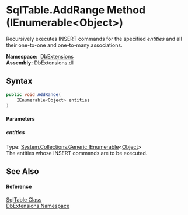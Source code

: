 SqlTable.AddRange Method (IEnumerable&lt;Object>)
=================================================
Recursively executes INSERT commands for the specified *entities* and all their one-to-one and one-to-many associations.

  **Namespace:**  [DbExtensions][1]  
  **Assembly:** DbExtensions.dll

Syntax
------

```csharp
public void AddRange(
	IEnumerable<Object> entities
)
```

#### Parameters

##### *entities*
Type: [System.Collections.Generic.IEnumerable][2]&lt;[Object][3]>  
The entities whose INSERT commands are to be executed.


See Also
--------

#### Reference
[SqlTable Class][4]  
[DbExtensions Namespace][1]  

[1]: ../README.md
[2]: https://docs.microsoft.com/dotnet/api/system.collections.generic.ienumerable-1
[3]: https://docs.microsoft.com/dotnet/api/system.object
[4]: README.md